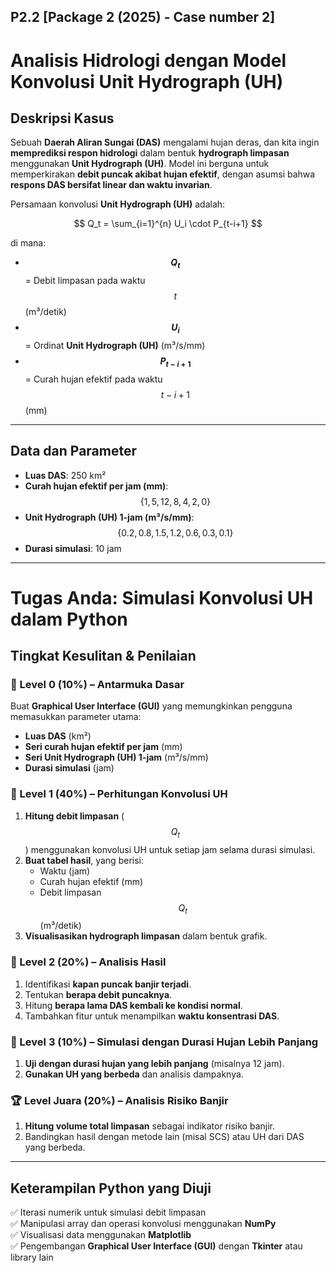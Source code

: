 ## P2.2 [Package 2 (2025) - Case number 2]
# Analisis Hidrologi dengan Model Konvolusi Unit Hydrograph (UH)

## Deskripsi Kasus
Sebuah **Daerah Aliran Sungai (DAS)** mengalami hujan deras, dan kita ingin **memprediksi respon hidrologi** dalam bentuk **hydrograph limpasan** menggunakan **Unit Hydrograph (UH)**. Model ini berguna untuk memperkirakan **debit puncak akibat hujan efektif**, dengan asumsi bahwa **respons DAS bersifat linear dan waktu invarian**.

Persamaan konvolusi **Unit Hydrograph (UH)** adalah:

$$
Q_t = \sum_{i=1}^{n} U_i \cdot P_{t-i+1}
$$

di mana:

- **$$Q_t$$** = Debit limpasan pada waktu $$t$$ (m³/detik)  
- **$$U_i$$** = Ordinat **Unit Hydrograph (UH)** (m³/s/mm)  
- **$$P_{t-i+1}$$** = Curah hujan efektif pada waktu $$t - i + 1$$ (mm)  

---

## **Data dan Parameter**
- **Luas DAS**: 250 km²  
- **Curah hujan efektif per jam (mm)**:  
  $$\{1, 5, 12, 8, 4, 2, 0\}$$  
- **Unit Hydrograph (UH) 1-jam (m³/s/mm)**:  
  $$\{0.2, 0.8, 1.5, 1.2, 0.6, 0.3, 0.1\}$$  
- **Durasi simulasi**: 10 jam  

---

# Tugas Anda: Simulasi Konvolusi UH dalam Python

## **Tingkat Kesulitan & Penilaian**

### 🔰 Level 0 (10%) – **Antarmuka Dasar**
Buat **Graphical User Interface (GUI)** yang memungkinkan pengguna memasukkan parameter utama:
- **Luas DAS** (km²)  
- **Seri curah hujan efektif per jam** (mm)  
- **Seri Unit Hydrograph (UH) 1-jam** (m³/s/mm)  
- **Durasi simulasi** (jam)

  
### 🥇 Level 1 (40%) – **Perhitungan Konvolusi UH**
1. **Hitung debit limpasan** ($$Q_t$$) menggunakan konvolusi UH untuk setiap jam selama durasi simulasi.
2. **Buat tabel hasil**, yang berisi:
   - Waktu (jam)
   - Curah hujan efektif (mm)
   - Debit limpasan $$Q_t$$ (m³/detik)
3. **Visualisasikan hydrograph limpasan** dalam bentuk grafik.


### 🥈 Level 2 (20%) – **Analisis Hasil**
1. Identifikasi **kapan puncak banjir terjadi**.  
2. Tentukan **berapa debit puncaknya**.  
3. Hitung **berapa lama DAS kembali ke kondisi normal**.  
4. Tambahkan fitur untuk menampilkan **waktu konsentrasi DAS**.


### 🥉 Level 3 (10%) – **Simulasi dengan Durasi Hujan Lebih Panjang**
1. **Uji dengan durasi hujan yang lebih panjang** (misalnya 12 jam).  
2. **Gunakan UH yang berbeda** dan analisis dampaknya.  


### 🏆 Level Juara (20%) – **Analisis Risiko Banjir**
1. **Hitung volume total limpasan** sebagai indikator risiko banjir.  
2. Bandingkan hasil dengan metode lain (misal SCS) atau UH dari DAS yang berbeda.  

---

## **Keterampilan Python yang Diuji**
✅ Iterasi numerik untuk simulasi debit limpasan  
✅ Manipulasi array dan operasi konvolusi menggunakan **NumPy**  
✅ Visualisasi data menggunakan **Matplotlib**  
✅ Pengembangan **Graphical User Interface (GUI)** dengan **Tkinter** atau library lain
